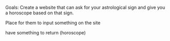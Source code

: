 Goals:
Create a website that can ask for your astrological sign and
give you a horoscope based on that sign.

Place for them to input something on the site

have something to return (horoscope)

